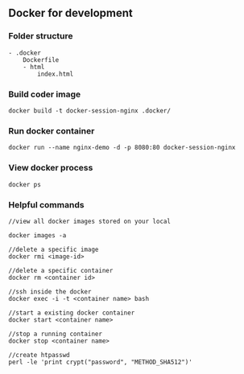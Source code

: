 ## Docker for development

### Folder structure
```
- .docker
    Dockerfile
    - html
        index.html
```
### Build coder image
```
docker build -t docker-session-nginx .docker/
```

### Run docker container
```
docker run --name nginx-demo -d -p 8080:80 docker-session-nginx
```

### View docker process
```
docker ps
```
### Helpful commands
```
//view all docker images stored on your local 

docker images -a

//delete a specific image 
docker rmi <image-id>

//delete a specific container 
docker rm <container id>

//ssh inside the docker
docker exec -i -t <container name> bash

//start a existing docker container
docker start <container name>

//stop a running container
docker stop <container name>

//create htpasswd
perl -le 'print crypt("password", "METHOD_SHA512")'
```